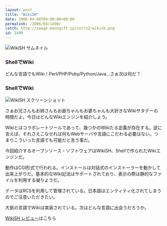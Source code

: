 ```yaml
---
layout: post
title: "WikiSH"
date: 2006-04-08T09:00:00+09:00
permalink: /2006/04/1490/
catch: http://image.moongift.jp/intro2/wikish.png
id: 1490
---
```

 ![WikiSH サムネイル](http://image.moongift.jp/intro2/wikish.t.png "WikiSH サムネイル")
  

### ShellでWiki
  
どんな言語でもWiki！Perl/PHP/Puby/Python/Java…さぁ次は何だ？  
<!--more-->  

### ShellでWiki
  

![WikiSH スクリーンショット](http://image.moongift.jp/intro2/wikish.png "WikiSH スクリーンショット")

  

さぁお兄さんもお姉さんもお爺ちゃんもお婆ちゃんも大好きなWikiサタデーの時間だよ。今日はどんなWikiエンジンを紹介しよう。

  

Wikiとはコラボレートツールであって、幾つかのWikiたる定義が存在する。逆に言えば、それさえこなせれば何もWebサーバや言語にこだわる必要はない。つまりこういった言語でも可能だと言う事だ。

  

今回紹介するオープンソース・ソフトウェアはWikiSH、Shellで作られたWikiエンジンだ。

  

動作はCGI形式で行われる。インストールは対話式のインストーラーを動かして出来上がりだ。基本的なWiki記法はサポートされており、表示の際は静的なファイルを利用する凝りようだ。

  

データはRCSを利用して管理されている。日本語はエンティティ化されてしまうのでご注意いただきたい。

  

大抵の言語でWikiは実装されている。次はどんな言語に出会うだろうか。

  

[WikiSH レビュー](http://oss.moongift.jp/review/i-1502.html)はこちら

